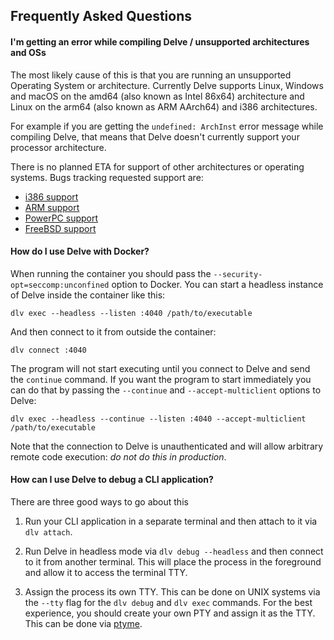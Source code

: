 ## Frequently Asked Questions

#### I'm getting an error while compiling Delve / unsupported architectures and OSs

The most likely cause of this is that you are running an unsupported Operating System or architecture.
Currently Delve supports Linux, Windows and macOS on the amd64 (also known as Intel 86x64) architecture and Linux on the arm64 (also known as ARM AArch64) and i386 architectures.

For example if you are getting the `undefined: ArchInst` error message while compiling Delve, that means that Delve doesn't currently support your processor architecture.

There is no planned ETA for support of other architectures or operating systems. Bugs tracking requested support are:

- [i386 support](https://github.com/go-delve/delve/issues/20)
- [ARM support](https://github.com/go-delve/delve/issues/118)
- [PowerPC support](https://github.com/go-delve/delve/issues/1564)
- [FreeBSD support](https://github.com/go-delve/delve/issues/213)

#### How do I use Delve with Docker?

When running the container you should pass the `--security-opt=seccomp:unconfined` option to Docker. You can start a headless instance of Delve inside the container like this:

```
dlv exec --headless --listen :4040 /path/to/executable
```

And then connect to it from outside the container:

```
dlv connect :4040
```

The program will not start executing until you connect to Delve and send the `continue` command.  If you want the program to start immediately you can do that by passing the `--continue` and `--accept-multiclient` options to Delve:

```
dlv exec --headless --continue --listen :4040 --accept-multiclient /path/to/executable
```

Note that the connection to Delve is unauthenticated and will allow arbitrary remote code execution: *do not do this in production*.

#### How can I use Delve to debug a CLI application?

There are three good ways to go about this

1. Run your CLI application in a separate terminal and then attach to it via `dlv attach`. 

1. Run Delve in headless mode via `dlv debug --headless` and then connect to it from
another terminal. This will place the process in the foreground and allow it to access
the terminal TTY.

1. Assign the process its own TTY. This can be done on UNIX systems via the `--tty` flag for the 
`dlv debug` and `dlv exec` commands. For the best experience, you should create your own PTY and 
assign it as the TTY. This can be done via [ptyme](https://github.com/derekparker/ptyme).

